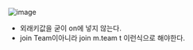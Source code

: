 ![image](https://user-images.githubusercontent.com/108928206/192680267-f6a23b12-ff3b-4710-9ba1-5d0458354075.png)

- 외래키값을 굳이 on에 넣지 않는다.
- join Team이아니라 join m.team t 이런식으로 해야한다.
